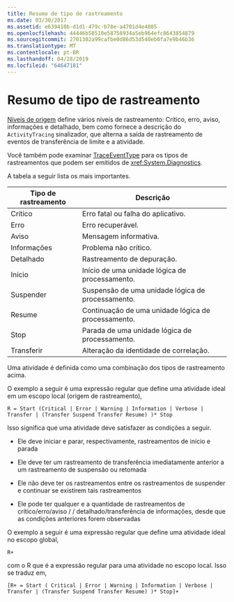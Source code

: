 ```yaml
---
title: Resumo de tipo de rastreamento
ms.date: 03/30/2017
ms.assetid: e639410b-d1d1-479c-b78e-a4701d4e4085
ms.openlocfilehash: 44446b58510e58758934a5eb964efc8643854879
ms.sourcegitcommit: 2701302a99cafbe0d86d53d540eb0fa7e9b46b36
ms.translationtype: MT
ms.contentlocale: pt-BR
ms.lasthandoff: 04/28/2019
ms.locfileid: "64647181"
---
```

# <a name="trace-type-summary"></a>Resumo de tipo de rastreamento
[Níveis de origem](https://go.microsoft.com/fwlink/?LinkID=94943) define vários níveis de rastreamento: Crítico, erro, aviso, informações e detalhado, bem como fornece a descrição do `ActivityTracing` sinalizador, que alterna a saída de rastreamento de eventos de transferência de limite e a atividade.  
  
 Você também pode examinar [TraceEventType](https://go.microsoft.com/fwlink/?LinkId=95169) para os tipos de rastreamentos que podem ser emitidos de <xref:System.Diagnostics>.  
  
 A tabela a seguir lista os mais importantes.  
  
|Tipo de rastreamento|Descrição|  
|----------------|-----------------|  
|Crítico|Erro fatal ou falha do aplicativo.|  
|Erro|Erro recuperável.|  
|Aviso|Mensagem informativa.|  
|Informações|Problema não crítico.|  
|Detalhado|Rastreamento de depuração.|  
|Início|Início de uma unidade lógica de processamento.|  
|Suspender|Suspensão de uma unidade lógica de processamento.|  
|Resume|Continuação de uma unidade lógica de processamento.|  
|Stop|Parada de uma unidade lógica de processamento.|  
|Transferir|Alteração da identidade de correlação.|  
  
 Uma atividade é definida como uma combinação dos tipos de rastreamento acima.  
  
 O exemplo a seguir é uma expressão regular que define uma atividade ideal em um escopo local (origem de rastreamento),  
  
 `R = Start (Critical | Error | Warning | Information | Verbose | Transfer | (Transfer Suspend Transfer Resume) )* Stop`  
  
 Isso significa que uma atividade deve satisfazer as condições a seguir.  
  
- Ele deve iniciar e parar, respectivamente, rastreamentos de início e parada  
  
- Ele deve ter um rastreamento de transferência imediatamente anterior a um rastreamento de suspensão ou retomada  
  
- Ele não deve ter os rastreamentos entre os rastreamentos de suspender e continuar se existirem tais rastreamentos  
  
- Ele pode ter qualquer e a quantidade de rastreamentos de crítico/erro/aviso / / detalhado/transferência de informações, desde que as condições anteriores forem observadas  
  
 O exemplo a seguir é uma expressão regular que define uma atividade ideal no escopo global,  
  
```  
R+   
```  
  
 com o R que é a expressão regular para uma atividade no escopo local. Isso se traduz em,  
  
```  
[R+ = Start ( Critical | Error | Warning | Information | Verbose | Transfer | (Transfer Suspend Transfer Resume) )* Stop]+  
```

